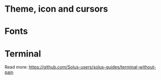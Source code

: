 # Theme, icon and cursors



# Fonts

# Terminal

Read more: https://github.com/Solus-users/solus-guides/terminal-without-pain

